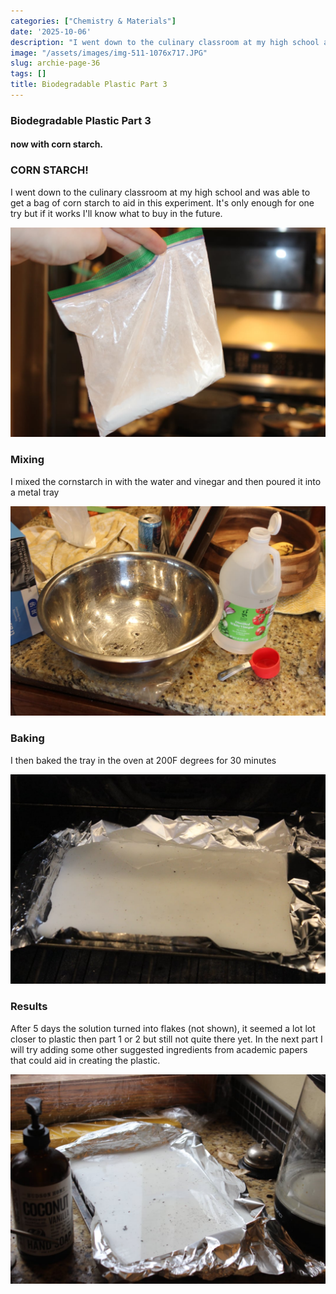```yaml
---
categories: ["Chemistry & Materials"]
date: '2025-10-06'
description: "I went down to the culinary classroom at my high school and was able"
image: "/assets/images/img-511-1076x717.JPG"
slug: archie-page-36
tags: []
title: Biodegradable Plastic Part 3
---
```



### Biodegradable Plastic Part 3


#### now with corn starch.




### CORN STARCH!


I went down to the culinary classroom at my high school and was able to get a bag of corn starch to aid in this experiment. It's only enough for one try but if it works I'll know what to buy in the future.


![Mobirise Website Builder](/assets/images/img-503-1076x717.JPG)




### Mixing


I mixed the cornstarch in with the water and vinegar and then poured it into a metal tray


![Mobirise Website Builder](/assets/images/img-505-1076x717.JPG)




### Baking


I then baked the tray in the oven at 200F degrees for 30 minutes


![Mobirise Website Builder](/assets/images/img-508-1076x717.JPG)




### Results


After 5 days the solution turned into flakes (not shown), it seemed a lot lot closer to plastic then part 1 or 2 but still not quite there yet. In the next part I will try adding some other suggested ingredients from academic papers that could aid in creating the plastic.


![Mobirise Website Builder](/assets/images/img-511-1076x717.JPG)


